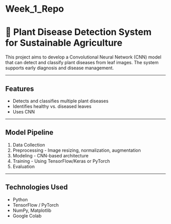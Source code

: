 # Week_1_Repo
# 🌿 Plant Disease Detection System for Sustainable Agriculture
This project aims to develop a Convolutional Neural Network (CNN) model that can detect and classify plant diseases from leaf images. The system supports early diagnosis and disease management.

-------

## Features
- Detects and classifies multiple plant diseases
- Identifies healthy vs. diseased leaves
- Uses CNN

--------

## Model Pipeline
1. Data Collection 
2. Preprocessing - Image resizing, normalization, augmentation
3. Modeling - CNN-based architecture
4. Training - Using TensorFlow/Keras or PyTorch
5. Evaluation

--------

##  Technologies Used

- Python
- TensorFlow / PyTorch
- NumPy, Matplotlib
- Google Colab
